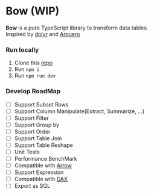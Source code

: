 # Bow (WIP)
**Bow** is a pure TypeScript library to transform data tables.  
Inspired by [dplyr](https://dplyr.tidyverse.org/) and [Arquero](https://github.com/uwdata/arquero)

### Run locally
1. Clone this [repo](https://github.com/Justin-ZS/bow)
1. Run `npm i`
1. Run `npm run dev`

### Develop RoadMap
- [ ] Support Subset Rows
- [ ] Support Column Manipulate(Extract, Summarize, ...)
- [ ] Support Filter  
- [ ] Support Group by  
- [ ] Support Order
- [ ] Support Table Join
- [ ] Support Table Reshape
- [ ] Unit Tests
- [ ] Performance BenchMark
- [ ] Compatible with [Arrow](https://github.com/apache/arrow/tree/master/js)
- [ ] Support Expression
- [ ] Compatible with [DAX](https://docs.microsoft.com/en-us/dax/)
- [ ] Export as SQL